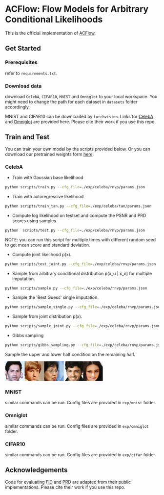 # ACFlow: Flow Models for Arbitrary Conditional Likelihoods

This is the official implementation of [ACFlow](https://arxiv.org/abs/1909.06319). 

## Get Started

### Prerequisites

refer to `requirements.txt`.

### Download data

download `CelebA`, `CIFAR10`, `MNIST` and `Omniglot` to your local workspace. You might need to change the path for each dataset in `datasets` folder accordingly.

MNIST and CIFAR10 can be downloaded by `torchvision`. Links for [CelebA](http://mmlab.ie.cuhk.edu.hk/projects/CelebA.html) and [Omniglot](https://github.com/renmengye/few-shot-ssl-public#omniglot) are provided here. Please cite their work if you use this repo.

## Train and Test

You can train your own model by the scripts provided below. Or you can download our pretrained weights form [here](https://drive.google.com/drive/folders/1yUqYgOT1kaBHakLShXHd-KUUM1nGVISy?usp=sharing).

### CelebA

- Train with Gaussian base likelihood

``` bash
python scripts/train.py --cfg_file=./exp/celeba/rnvp/params.json
```

- Train with autoregressive likelihood

``` bash
python scripts/train_tan.py --cfg_file=./exp/celeba/tan/params.json
```

- Compute log likelihood on testset and compute the PSNR and PRD scores using samples.

``` bash
python  scripts/test.py --cfg_file=./exp/celeba/rnvp/params.json
```

NOTE: you can run this script for multiple times with different random seed to get mean score and standard deviation.

- Compute joint likelihood p(x).

``` bash
python scripts/test_joint.py --cfg_file=./exp/celeba/rnvp/params.json
```

- Sample from arbitrary conditional distribution p(x_u | x_o) for multiple imputation.

``` bash
python scripts/sample.py --cfg_file=./exp/celeba/rnvp/params.json
```

- Sample the 'Best Guess' single imputation.

``` bash
python scripts/sample_single.py --cfg_file=./exp/celeba/rnvp/params.json
```

- Sample from joint distribution p(x).

``` bash
python scripts/sample_joint.py --cfg_file=./exp/celeba/rnvp/params.json
```

- Gibbs sampling

``` bash
python scripts/gibbs_sampling.py --cfg_file=./exp/celeba/rnvp/params.json
```

Sample the upper and lower half condition on the remaining half.

![Gibbs Sampling](imgs/gibbs.gif)

### MNIST

similar commands can be run. Config files are provided in `exp/mnist` folder.

### Omniglot

similar commands can be run. Config files are provided in `exp/omniglot` folder.

### CIFAR10

similar commands can be run. Config files are provided in `exp/cifar` folder.


## Acknowledgements

Code for evaluating [FID](https://github.com/bioinf-jku/TTUR) and [PRD](https://github.com/msmsajjadi/precision-recall-distributions) are adapted from their public implementations. Please cite their work if you use this repo.